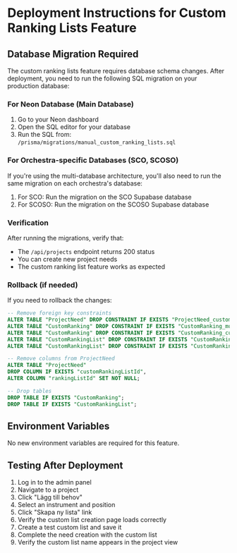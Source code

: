 # Deployment Instructions for Custom Ranking Lists Feature

## Database Migration Required

The custom ranking lists feature requires database schema changes. After deployment, you need to run the following SQL migration on your production database:

### For Neon Database (Main Database)

1. Go to your Neon dashboard
2. Open the SQL editor for your database
3. Run the SQL from: `/prisma/migrations/manual_custom_ranking_lists.sql`

### For Orchestra-specific Databases (SCO, SCOSO)

If you're using the multi-database architecture, you'll also need to run the same migration on each orchestra's database:

1. For SCO: Run the migration on the SCO Supabase database
2. For SCOSO: Run the migration on the SCOSO Supabase database

### Verification

After running the migrations, verify that:
- The `/api/projects` endpoint returns 200 status
- You can create new project needs
- The custom ranking list feature works as expected

### Rollback (if needed)

If you need to rollback the changes:

```sql
-- Remove foreign key constraints
ALTER TABLE "ProjectNeed" DROP CONSTRAINT IF EXISTS "ProjectNeed_customRankingListId_fkey";
ALTER TABLE "CustomRanking" DROP CONSTRAINT IF EXISTS "CustomRanking_musicianId_fkey";
ALTER TABLE "CustomRanking" DROP CONSTRAINT IF EXISTS "CustomRanking_customListId_fkey";
ALTER TABLE "CustomRankingList" DROP CONSTRAINT IF EXISTS "CustomRankingList_positionId_fkey";
ALTER TABLE "CustomRankingList" DROP CONSTRAINT IF EXISTS "CustomRankingList_projectId_fkey";

-- Remove columns from ProjectNeed
ALTER TABLE "ProjectNeed" 
DROP COLUMN IF EXISTS "customRankingListId",
ALTER COLUMN "rankingListId" SET NOT NULL;

-- Drop tables
DROP TABLE IF EXISTS "CustomRanking";
DROP TABLE IF EXISTS "CustomRankingList";
```

## Environment Variables

No new environment variables are required for this feature.

## Testing After Deployment

1. Log in to the admin panel
2. Navigate to a project
3. Click "Lägg till behov"
4. Select an instrument and position
5. Click "Skapa ny lista" link
6. Verify the custom list creation page loads correctly
7. Create a test custom list and save it
8. Complete the need creation with the custom list
9. Verify the custom list name appears in the project view